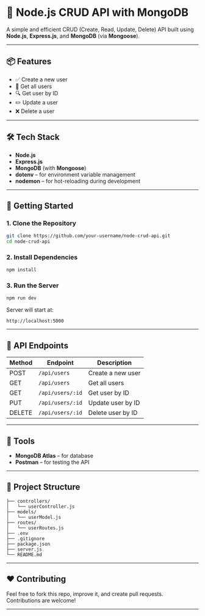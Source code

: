 
# 🧩 Node.js CRUD API with MongoDB

A simple and efficient CRUD (Create, Read, Update, Delete) API built using **Node.js**, **Express.js**, and **MongoDB** (via **Mongoose**).

---

## 📦 Features

- ✅ Create a new user
- 📄 Get all users
- 🔍 Get user by ID
- ✏️ Update a user
- ❌ Delete a user

---

## 🛠 Tech Stack

- **Node.js**
- **Express.js**
- **MongoDB** (with **Mongoose**)
- **dotenv** – for environment variable management
- **nodemon** – for hot-reloading during development

---

## 🚀 Getting Started

### 1. Clone the Repository

```bash
git clone https://github.com/your-username/node-crud-api.git
cd node-crud-api
```

### 2. Install Dependencies

```bash
npm install
```

### 3. Run the Server

```bash
npm run dev
```

Server will start at:

```
http://localhost:5000
```

---

## 📮 API Endpoints

| Method | Endpoint          | Description          |
|--------|-------------------|----------------------|
| POST   | `/api/users`      | Create a new user    |
| GET    | `/api/users`      | Get all users        |
| GET    | `/api/users/:id`  | Get user by ID       |
| PUT    | `/api/users/:id`  | Update user by ID    |
| DELETE | `/api/users/:id`  | Delete user by ID    |

---

## 🔗 Tools

- **MongoDB Atlas** – for database
- **Postman** – for testing the API

---

## 📁 Project Structure

```
├── controllers/
│   └── userController.js
├── models/
│   └── userModel.js
├── routes/
│   └── userRoutes.js
├── .env
├── .gitignore
├── package.json
├── server.js
└── README.md
```

---

## ❤️ Contributing

Feel free to fork this repo, improve it, and create pull requests. Contributions are welcome!

---
